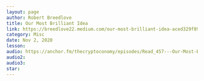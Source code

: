 ```yaml
---
layout: page
author: Robert Breedlove
title: Our Most Brilliant Idea
link: https://breedlove22.medium.com/our-most-brilliant-idea-aced329f8941
category: Misc
date: Nov 2, 2020
lesson: 
audio: https://anchor.fm/thecryptoconomy/episodes/Read_457---Our-Most-Brilliant-Idea-Robert-Breedlove-em06ee
audio2: 
audio3: 
star: 
---
```

